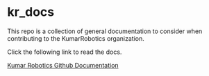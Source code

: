 # kr_docs

This repo is a collection of general documentation to consider when contributing to the KumarRobotics organization.

Click the following link to read the docs.

[Kumar Robotics Github Documentation](http://kumar-robotics-github-documentation.readthedocs.org/en/latest/)
